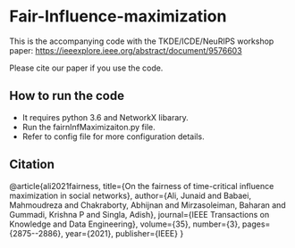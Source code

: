 # Fair-Influence-maximization

This is the accompanying code with the TKDE/ICDE/NeuRIPS workshop paper:
https://ieeexplore.ieee.org/abstract/document/9576603

Please cite our paper if you use the code.
## How to run the code

- It requires python 3.6 and NetworkX libarary.
- Run the fairnInfMaximizaiton.py file.
- Refer to config file for more configuration details.

## Citation

@article{ali2021fairness,
  title={On the fairness of time-critical influence maximization in social networks},
  author={Ali, Junaid and Babaei, Mahmoudreza and Chakraborty, Abhijnan and Mirzasoleiman, Baharan and Gummadi, Krishna P and Singla, Adish},
  journal={IEEE Transactions on Knowledge and Data Engineering},
  volume={35},
  number={3},
  pages={2875--2886},
  year={2021},
  publisher={IEEE}
}
